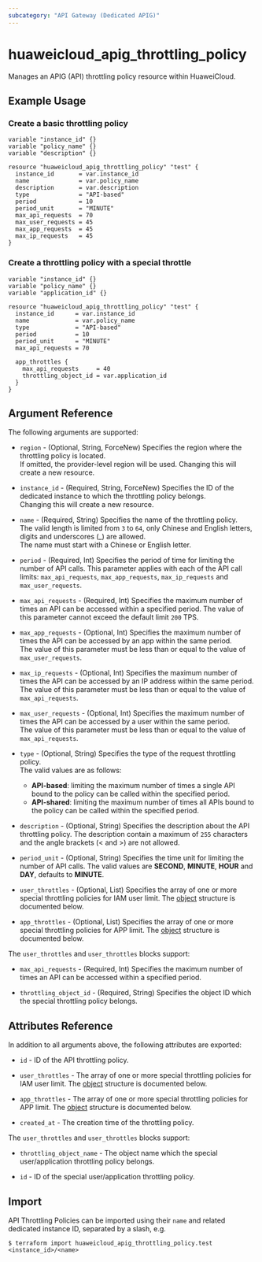 ```yaml
---
subcategory: "API Gateway (Dedicated APIG)"
---
```


# huaweicloud_apig_throttling_policy

Manages an APIG (API) throttling policy resource within HuaweiCloud.

## Example Usage

### Create a basic throttling policy

```hcl
variable "instance_id" {}
variable "policy_name" {}
variable "description" {}

resource "huaweicloud_apig_throttling_policy" "test" {
  instance_id       = var.instance_id
  name              = var.policy_name
  description       = var.description
  type              = "API-based"
  period            = 10
  period_unit       = "MINUTE"
  max_api_requests  = 70
  max_user_requests = 45
  max_app_requests  = 45
  max_ip_requests   = 45
}
```

### Create a throttling policy with a special throttle

```hcl
variable "instance_id" {}
variable "policy_name" {}
variable "application_id" {}

resource "huaweicloud_apig_throttling_policy" "test" {
  instance_id      = var.instance_id
  name             = var.policy_name
  type             = "API-based"
  period           = 10
  period_unit      = "MINUTE"
  max_api_requests = 70

  app_throttles {
    max_api_requests     = 40
    throttling_object_id = var.application_id
  }
}
```

## Argument Reference

The following arguments are supported:

* `region` - (Optional, String, ForceNew) Specifies the region where the throttling policy is located.  
  If omitted, the provider-level region will be used. Changing this will create a new resource.

* `instance_id` - (Required, String, ForceNew) Specifies the ID of the dedicated instance to which the throttling
  policy belongs.  
  Changing this will create a new resource.

* `name` - (Required, String) Specifies the name of the throttling policy.  
  The valid length is limited from `3` to `64`, only Chinese and English letters, digits and underscores (_) are
  allowed.  
  The name must start with a Chinese or English letter.

* `period` - (Required, Int) Specifies the period of time for limiting the number of API calls.
  This parameter applies with each of the API call limits: `max_api_requests`, `max_app_requests`, `max_ip_requests`
  and `max_user_requests`.

* `max_api_requests` - (Required, Int) Specifies the maximum number of times an API can be accessed within a specified
  period. The value of this parameter cannot exceed the default limit `200` TPS.

* `max_app_requests` - (Optional, Int) Specifies the maximum number of times the API can be accessed by an app within
  the same period.  
  The value of this parameter must be less than or equal to the value of `max_user_requests`.

* `max_ip_requests` - (Optional, Int) Specifies the maximum number of times the API can be accessed by an IP address
  within the same period.  
  The value of this parameter must be less than or equal to the value of `max_api_requests`.

* `max_user_requests` - (Optional, Int) Specifies the maximum number of times the API can be accessed by a user within
  the same period.  
  The value of this parameter must be less than or equal to the value of `max_api_requests`.

* `type` - (Optional, String) Specifies the type of the request throttling policy.  
  The valid values are as follows:
  + **API-based**: limiting the maximum number of times a single API bound to the policy can be called within the
    specified period.
  + **API-shared**: limiting the maximum number of times all APIs bound to the policy can be called within the specified
    period.

* `description` - (Optional, String) Specifies the description about the API throttling policy.
  The description contain a maximum of `255` characters and the angle brackets (< and >) are not allowed.

* `period_unit` - (Optional, String) Specifies the time unit for limiting the number of API calls.
  The valid values are **SECOND**, **MINUTE**, **HOUR** and **DAY**, defaults to **MINUTE**.

* `user_throttles` - (Optional, List) Specifies the array of one or more special throttling policies for IAM user limit.
  The [object](#throttles_rule) structure is documented below.

* `app_throttles` - (Optional, List) Specifies the array of one or more special throttling policies for APP limit.
  The [object](#throttles_rule) structure is documented below.

<a name="throttles_rule"></a>
The `user_throttles` and `user_throttles` blocks support:

* `max_api_requests` - (Required, Int) Specifies the maximum number of times an API can be accessed within a specified
  period.

* `throttling_object_id` - (Required, String) Specifies the object ID which the special throttling policy belongs.

## Attributes Reference

In addition to all arguments above, the following attributes are exported:

* `id` - ID of the API throttling policy.

* `user_throttles` - The array of one or more special throttling policies for IAM user limit.
  The [object](#throttles_rule_attr) structure is documented below.

* `app_throttles` - The array of one or more special throttling policies for APP limit.
  The [object](#throttles_rule_attr) structure is documented below.

* `created_at` - The creation time of the throttling policy.

<a name="throttles_rule_attr"></a>
The `user_throttles` and `user_throttles` blocks support:

* `throttling_object_name` - The object name which the special user/application throttling policy belongs.

* `id` - ID of the special user/application throttling policy.

## Import

API Throttling Policies can be imported using their `name` and related dedicated instance ID, separated by a slash, e.g.

```shell
$ terraform import huaweicloud_apig_throttling_policy.test <instance_id>/<name>
```
